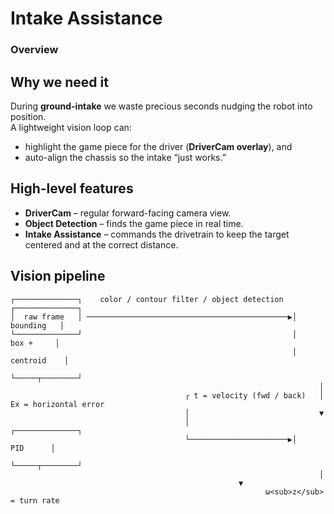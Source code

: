 
# Intake Assistance

### Overview
## Why we need it

During **ground-intake** we waste precious seconds nudging the robot into position.  
A lightweight vision loop can:

* highlight the game piece for the driver (**DriverCam overlay**), and  
* auto-align the chassis so the intake “just works.”

## High-level features

- **DriverCam** – regular forward-facing camera view.  
- **Object Detection** – finds the game piece in real time.  
- **Intake Assistance** – commands the drivetrain to keep the target centered and at the correct distance.

## Vision pipeline

```text
┌──────────────┐    color / contour filter / object detection  ┌──────────────┐
│  raw frame   │ ─────────────────────────────────────────────▶│   bounding   │
└──────────────┘                                               │    box +     │
                                                               │  centroid    │
                                                               └─────┬────────┘
                                                                     │
                                       ┌ t = velocity (fwd / back)   │ Ex = horizontal error
                                       │                             ▼
                                       │                       ┌──────────────┐
                                       └──────────────────────▶│     PID      │
                                                               └─────┬────────┘
                                                                     │
                                                   ▼
                                                         ω<sub>z</sub> = turn rate
